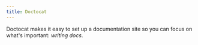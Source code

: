 ```yaml
---
title: Doctocat
---
```


Doctocat makes it easy to set up a documentation site so you can focus on what's important: _writing docs_.

